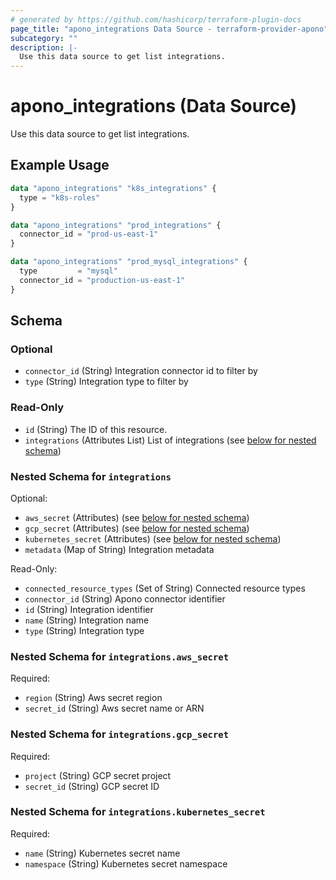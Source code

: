```yaml
---
# generated by https://github.com/hashicorp/terraform-plugin-docs
page_title: "apono_integrations Data Source - terraform-provider-apono"
subcategory: ""
description: |-
  Use this data source to get list integrations.
---
```


# apono_integrations (Data Source)

Use this data source to get list integrations.

## Example Usage

```terraform
data "apono_integrations" "k8s_integrations" {
  type = "k8s-roles"
}

data "apono_integrations" "prod_integrations" {
  connector_id = "prod-us-east-1"
}

data "apono_integrations" "prod_mysql_integrations" {
  type         = "mysql"
  connector_id = "production-us-east-1"
}
```

<!-- schema generated by tfplugindocs -->
## Schema

### Optional

- `connector_id` (String) Integration connector id to filter by
- `type` (String) Integration type to filter by

### Read-Only

- `id` (String) The ID of this resource.
- `integrations` (Attributes List) List of integrations (see [below for nested schema](#nestedatt--integrations))

<a id="nestedatt--integrations"></a>
### Nested Schema for `integrations`

Optional:

- `aws_secret` (Attributes) (see [below for nested schema](#nestedatt--integrations--aws_secret))
- `gcp_secret` (Attributes) (see [below for nested schema](#nestedatt--integrations--gcp_secret))
- `kubernetes_secret` (Attributes) (see [below for nested schema](#nestedatt--integrations--kubernetes_secret))
- `metadata` (Map of String) Integration metadata

Read-Only:

- `connected_resource_types` (Set of String) Connected resource types
- `connector_id` (String) Apono connector identifier
- `id` (String) Integration identifier
- `name` (String) Integration name
- `type` (String) Integration type

<a id="nestedatt--integrations--aws_secret"></a>
### Nested Schema for `integrations.aws_secret`

Required:

- `region` (String) Aws secret region
- `secret_id` (String) Aws secret name or ARN


<a id="nestedatt--integrations--gcp_secret"></a>
### Nested Schema for `integrations.gcp_secret`

Required:

- `project` (String) GCP secret project
- `secret_id` (String) GCP secret ID


<a id="nestedatt--integrations--kubernetes_secret"></a>
### Nested Schema for `integrations.kubernetes_secret`

Required:

- `name` (String) Kubernetes secret name
- `namespace` (String) Kubernetes secret namespace
